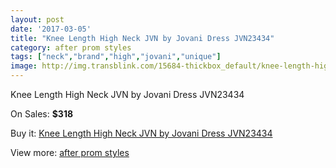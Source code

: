 ```yaml
---
layout: post
date: '2017-03-05'
title: "Knee Length High Neck JVN by Jovani Dress JVN23434"
category: after prom styles
tags: ["neck","brand","high","jovani","unique"]
image: http://img.transblink.com/15684-thickbox_default/knee-length-high-neck-jvn-by-jovani-dress-jvn23434.jpg
---
```

Knee Length High Neck JVN by Jovani Dress JVN23434

On Sales: **$318**
<a href="https://www.transblink.com/en/after-prom-styles/4987-knee-length-high-neck-jvn-by-jovani-dress-jvn23434.html"><amp-img layout="responsive" width="600" height="600" src="//img.transblink.com/15684-thickbox_default/knee-length-high-neck-jvn-by-jovani-dress-jvn23434.jpg" alt="Knee Length High Neck JVN by Jovani Dress JVN23434 0" /></a>
<a href="https://www.transblink.com/en/after-prom-styles/4987-knee-length-high-neck-jvn-by-jovani-dress-jvn23434.html"><amp-img layout="responsive" width="600" height="600" src="//img.transblink.com/15686-thickbox_default/knee-length-high-neck-jvn-by-jovani-dress-jvn23434.jpg" alt="Knee Length High Neck JVN by Jovani Dress JVN23434 1" /></a>
<a href="https://www.transblink.com/en/after-prom-styles/4987-knee-length-high-neck-jvn-by-jovani-dress-jvn23434.html"><amp-img layout="responsive" width="600" height="600" src="//img.transblink.com/15685-thickbox_default/knee-length-high-neck-jvn-by-jovani-dress-jvn23434.jpg" alt="Knee Length High Neck JVN by Jovani Dress JVN23434 2" /></a>

Buy it: [Knee Length High Neck JVN by Jovani Dress JVN23434](https://www.transblink.com/en/after-prom-styles/4987-knee-length-high-neck-jvn-by-jovani-dress-jvn23434.html "Knee Length High Neck JVN by Jovani Dress JVN23434")

View more: [after prom styles](https://www.transblink.com/en/55-after-prom-styles "after prom styles")
